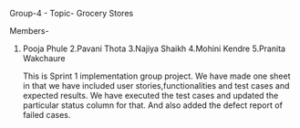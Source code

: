 
Group-4 -  Topic- Grocery Stores

Members-
1. Pooja Phule
2.Pavani Thota
3.Najiya Shaikh
4.Mohini Kendre
5.Pranita Wakchaure
   
   This is Sprint 1 implementation group project. We have made one sheet in that we have included user stories,functionalities and test cases and expected results.
   We have executed the test cases and updated the particular status column for that.
   And also added the defect report of failed cases.
